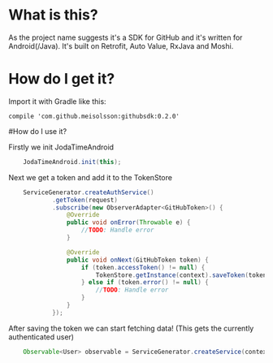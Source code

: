 # What is this?

As the project name suggests it's a SDK for GitHub and it's written for Android(/Java). It's built on Retrofit, Auto Value, RxJava and Moshi.

# How do I get it?

Import it with Gradle like this:

<code>compile 'com.github.meisolsson:githubsdk:0.2.0'</code>

#How do I use it?

Firstly we init JodaTimeAndroid
```java
    JodaTimeAndroid.init(this);
```

Next we get a token and add it to the TokenStore
```java
    ServiceGenerator.createAuthService()
            .getToken(request)
            .subscribe(new ObserverAdapter<GitHubToken>() {
                @Override
                public void onError(Throwable e) {
                    //TODO: Handle error
                }

                @Override
                public void onNext(GitHubToken token) {
                    if (token.accessToken() != null) {
                        TokenStore.getInstance(context).saveToken(token);
                    } else if (token.error() != null) {
                        //TODO: Handle error
                    }
                }
            });
```

After saving the token we can start fetching data! (This gets the currently authenticated user)
```java
    Observable<User> observable = ServiceGenerator.createService(context, UserService.class).getUser();
```
